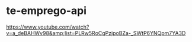 # te-emprego-api
https://www.youtube.com/watch?v=a_deBAHWv98&amp;list=PLRw5RoCqPzjpoBZa-_SWtP6YNQpm7YA3D
